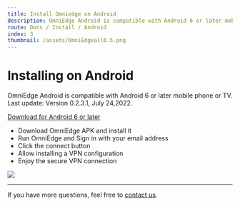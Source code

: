 ```yaml
---
title: Install Omniedge on Android
description: OmniEdge Android is compatible with Android 6 or later mobile phone or TV, connect to private network.
route: Docs / Install / Android
index: 3
thumbnail: /assets/OmniEdgeall0.5.png
---
```


# Installing on Android

OmniEdge Android is compatible with Android 6 or later mobile phone or TV. Last update: Version 0.2.3.1, July 24,2022.

[Download for Android 6 or later](/install/download/0.2.3/OmniEdge-Android-v0.2.3.1.apk)

+ Download OmniEdge APK and install it
+ Run OmniEdge and Sign in with your email address
+ Click the connect button
+ Allow installing a VPN configuration
+ Enjoy the secure VPN connection

![](/assets/download/android-installation.gif)

----

If you have more questions, feel free to [contact us](mailto:support@omniedge.io).